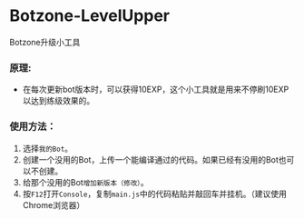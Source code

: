 # Botzone-LevelUpper
 Botzone升级小工具

### 原理:

- 在每次更新bot版本时，可以获得10EXP，这个小工具就是用来不停刷10EXP以达到练级效果的。

### 使用方法：

1. 选择`我的Bot`。
2. 创建一个没用的Bot，上传一个能编译通过的代码。如果已经有没用的Bot也可以不创建。
3. 给那个没用的Bot`增加新版本（修改）`。
4. 按`F12`打开`Console`，复制`main.js`中的代码粘贴并敲回车并挂机。（建议使用Chrome浏览器）

